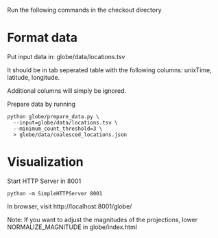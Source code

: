 Run the following commands in the checkout directory

# Format data
Put input data in: globe/data/locations.tsv

It should be in tab seperated table with the following columns: unixTime, latitude, longitude.

Additional columns will simply be ignored.

Prepare data by running
```
python globe/prepare_data.py \
  --input=globe/data/locations.tsv \
  --minimum_count_threshold=3 \
  > globe/data/coalesced_locations.json
```

# Visualization
Start HTTP Server in 8001
```
python -m SimpleHTTPServer 8001
```

In browser, visit http://localhost:8001/globe/

Note: If you want to adjust the magnitudes of the projections, lower NORMALIZE_MAGNITUDE in globe/index.html


